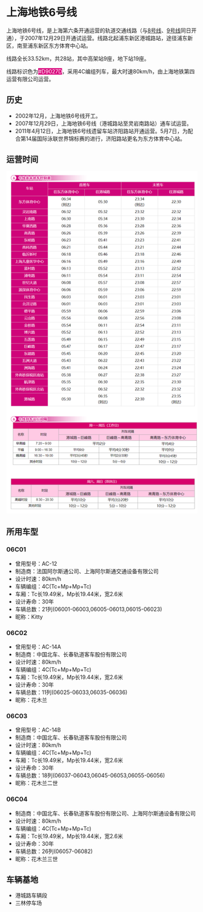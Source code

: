 # 上海地铁6号线

上海地铁6号线，是上海第六条开通运营的轨道交通线路（与[8号线](./8.md)、[9号线](./9.md)同日开通），于2007年12月29日开通试运营。线路北起浦东新区港城路站，途径浦东新区，南至浦东新区东方体育中心站。

线路全长33.52km，共28站，其中高架站9座，地下站19座。

线路标识色为<span style="color: white;background: #D9027D;">#D9027D</span>，采用4C编组列车，最大时速80km/h，由上海地铁第四运营有限公司运营。

## 历史
* 2002年12月，上海地铁6号线开工。
* 2007年12月29日，上海地铁6号线（港城路站至灵岩南路站）通车试运营。
* 2011年4月12日，上海地铁6号线遗留车站济阳路站开通运营。5月7日，为配合第14届国际泳联世界锦标赛的进行，济阳路站更名为东方体育中心站。

## 运营时间
![](./time/6.png)

## 所用车型
### 06C01
* 曾用型号：AC-12
* 制造商：法国阿尔斯通公司、上海阿尔斯通交通设备有限公司
* 设计时速：80km/h
* 车辆编组：4C(Tc+Mp+Mp+Tc)
* 车厢：Tc长19.49米，Mp长19.44米，宽2.6米
* 设计寿命：30年
* 车辆总数：21列(06001-06003,06005-06013,06015-06023)
* 昵称：Kitty
### 06C02
* 曾用型号：AC-14A
* 制造商：中国北车、长春轨道客车股份有限公司
* 设计时速：80km/h
* 车辆编组：4C(Tc+Mp+Mp+Tc)
* 车厢：Tc长19.49米，Mp长19.44米，宽2.6米
* 设计寿命：30年
* 车辆总数：11列(06025-06033,06035-06036)
* 昵称：花木兰
### 06C03
* 曾用型号：AC-14B
* 制造商：中国北车、长春轨道客车股份有限公司
* 设计时速：80km/h
* 车辆编组：4C(Tc+Mp+Mp+Tc)
* 车厢：Tc长19.49米，Mp长19.44米，宽2.6米
* 设计寿命：30年
* 车辆总数：18列(06037-06043,06045-06053,06055-06056)
* 昵称：花木兰二世
### 06C04
* 制造商：中国北车、长春轨道客车股份有限公司、上海阿尔斯通设备有限公司
* 设计时速：80km/h
* 车辆编组：4C(Tc+Mp+Mp+Tc)
* 车厢：Tc长19.49米，Mp长19.44米，宽2.6米
* 设计寿命：30年
* 车辆总数：26列(06057-06082)
* 昵称：花木兰三世

## 车辆基地
* 港城路车辆段
* 三林停车场